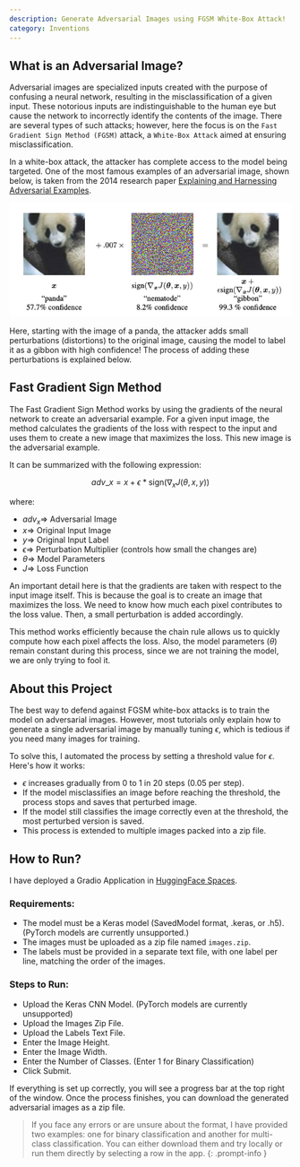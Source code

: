 ```yaml
---
description: Generate Adversarial Images using FGSM White-Box Attack!
category: Inventions
---
```


## What is an Adversarial Image?

Adversarial images are specialized inputs created with the purpose of confusing a neural network, resulting in the misclassification of a given input. These notorious inputs are indistinguishable to the human eye but cause the network to incorrectly identify the contents of the image. There are several types of such attacks; however, here the focus is on the `Fast Gradient Sign Method (FGSM)` attack, a `White-Box Attack` aimed at ensuring misclassification.

In a white-box attack, the attacker has complete access to the model being targeted. One of the most famous examples of an adversarial image, shown below, is taken from the 2014 research paper [Explaining and Harnessing Adversarial Examples](https://arxiv.org/abs/1412.6572).

![Image](assets/img/posts/Adversarial_Images_Generator/1.png)

Here, starting with the image of a panda, the attacker adds small perturbations (distortions) to the original image, causing the model to label it as a gibbon with high confidence! The process of adding these perturbations is explained below.

## Fast Gradient Sign Method

The Fast Gradient Sign Method works by using the gradients of the neural network to create an adversarial example. For a given input image, the method calculates the gradients of the loss with respect to the input and uses them to create a new image that maximizes the loss. This new image is the adversarial example.

It can be summarized with the following expression:

$$adv\_x = x + \epsilon*\text{sign}(\nabla_xJ(\theta, x, y))$$

where:
* $adv_x \Rightarrow$ Adversarial Image
* $x \Rightarrow$ Original Input Image
* $y \Rightarrow$ Original Input Label
* $\epsilon \Rightarrow$ Perturbation Multiplier (controls how small the changes are)
* $\theta \Rightarrow$ Model Parameters
* $J \Rightarrow$ Loss Function

An important detail here is that the gradients are taken with respect to the input image itself. This is because the goal is to create an image that maximizes the loss. We need to know how much each pixel contributes to the loss value. Then, a small perturbation is added accordingly.

This method works efficiently because the chain rule allows us to quickly compute how each pixel affects the loss. Also, the model parameters ($\theta$) remain constant during this process, since we are not training the model, we are only trying to fool it.

## About this Project

The best way to defend against FGSM white-box attacks is to train the model on adversarial images.
However, most tutorials only explain how to generate a single adversarial image by manually tuning $\epsilon$, which is tedious if you need many images for training.

To solve this, I automated the process by setting a threshold value for $\epsilon$. Here's how it works:
* $\epsilon$ increases gradually from 0 to 1 in 20 steps (0.05 per step).
* If the model misclassifies an image before reaching the threshold, the process stops and saves that perturbed image.
* If the model still classifies the image correctly even at the threshold, the most perturbed version is saved.
* This process is extended to multiple images packed into a zip file.

## How to Run?

I have deployed a Gradio Application in [HuggingFace Spaces](https://huggingface.co/spaces/Navam9530/Adversarial_Images_Generator).

### Requirements:
* The model must be a Keras model (SavedModel format, .keras, or .h5). (PyTorch models are currently unsupported.)
* The images must be uploaded as a zip file named `images.zip`.
* The labels must be provided in a separate text file, with one label per line, matching the order of the images.

### Steps to Run:
* Upload the Keras CNN Model. (PyTorch models are currently unsupported)
* Upload the Images Zip File.
* Upload the Labels Text File.
* Enter the Image Height.
* Enter the Image Width.
* Enter the Number of Classes. (Enter 1 for Binary Classification)
* Click Submit.

If everything is set up correctly, you will see a progress bar at the top right of the window. Once the process finishes, you can download the generated adversarial images as a zip file.

> If you face any errors or are unsure about the format, I have provided two examples: one for binary classification and another for multi-class classification. You can either download them and try locally or run them directly by selecting a row in the app.
{: .prompt-info }